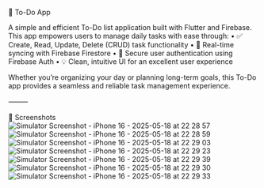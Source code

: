 📱 To-Do App

A simple and efficient To-Do list application built with Flutter and Firebase. This app empowers users to manage daily tasks with ease through:
	•	✅ Create, Read, Update, Delete (CRUD) task functionality
	•	🔄 Real-time syncing with Firebase Firestore
	•	🔐 Secure user authentication using Firebase Auth
	•	💡 Clean, intuitive UI for an excellent user experience

Whether you’re organizing your day or planning long-term goals, this To-Do app provides a seamless and reliable task management experience.

⸻

📸 Screenshots
![Simulator Screenshot - iPhone 16 - 2025-05-18 at 22 28 57](https://github.com/user-attachments/assets/ff240870-4f35-4c1d-bc4c-5f031efdcccc)
![Simulator Screenshot - iPhone 16 - 2025-05-18 at 22 28 59](https://github.com/user-attachments/assets/9ccbd35f-f387-4c94-8e11-610ac690cab7)
![Simulator Screenshot - iPhone 16 - 2025-05-18 at 22 29 03](https://github.com/user-attachments/assets/241d8c53-97fc-4bd8-ae2c-fd78c82d546c)
![Simulator Screenshot - iPhone 16 - 2025-05-18 at 22 29 23](https://github.com/user-attachments/assets/a5e8baf7-cbca-448c-b8dc-ffb98f08c3a8)
![Simulator Screenshot - iPhone 16 - 2025-05-18 at 22 29 39](https://github.com/user-attachments/assets/3ab869e4-5eed-4eb6-b648-8c5a3202699d)
![Simulator Screenshot - iPhone 16 - 2025-05-18 at 22 29 30](https://github.com/user-attachments/assets/7a558fa7-b534-4080-af9e-0818a21fd645)
![Simulator Screenshot - iPhone 16 - 2025-05-18 at 22 29 33](https://github.com/user-attachments/assets/caacaf50-f3f0-4d3e-816b-a2336fb0662b)
